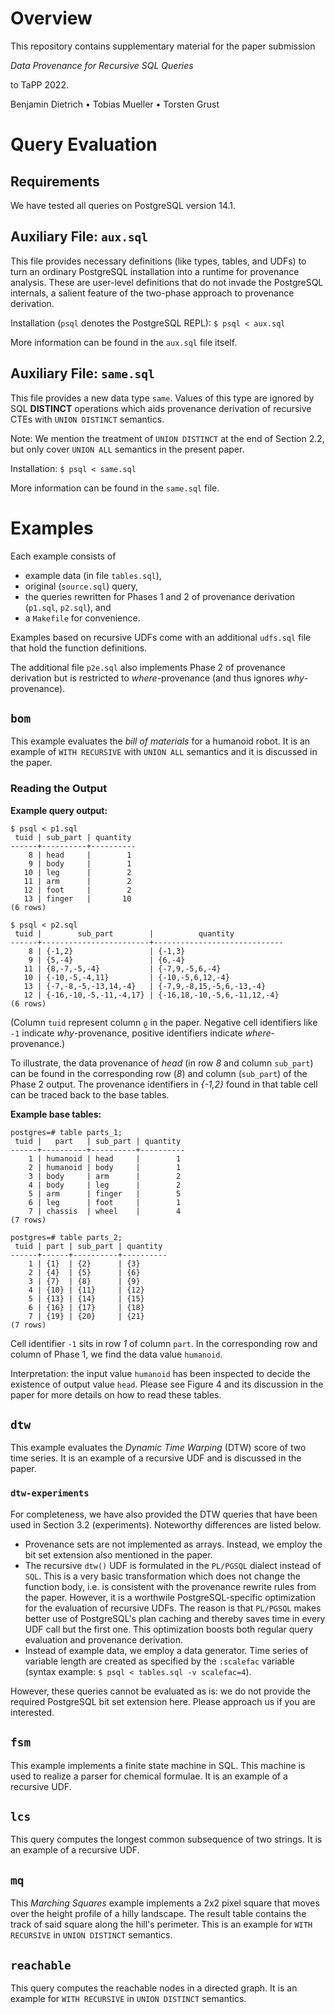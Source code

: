 

# Overview


This repository contains supplementary material for the paper submission

*Data Provenance for Recursive SQL Queries*

to TaPP 2022.


Benjamin Dietrich •
Tobias Mueller •
Torsten Grust


# Query Evaluation

## Requirements

We have tested all queries on PostgreSQL version 14.1.


## Auxiliary File: `aux.sql`

This file provides necessary definitions (like types, tables, and UDFs) to turn an ordinary PostgreSQL installation into a runtime for provenance analysis.
These are user-level definitions that do not invade the PostgreSQL internals,
a salient feature of the two-phase approach to provenance derivation.

Installation (`psql` denotes the PostgreSQL REPL): `$ psql < aux.sql`

More information can be found in the `aux.sql` file itself.


## Auxiliary File: `same.sql`

This file provides a new data type `same`. Values of this type are ignored by SQL **DISTINCT** operations
which aids provenance derivation of recursive CTEs with `UNION DISTINCT` semantics.

Note: We mention the treatment of `UNION DISTINCT` at the end of Section 2.2,
but only cover `UNION ALL` semantics in the present paper.

Installation: `$ psql < same.sql`

More information can be found in the `same.sql` file.


# Examples

Each example consists of

* example data (in file `tables.sql`),
* original (`source.sql`) query,
* the queries rewritten for Phases 1 and 2 of provenance derivation (`p1.sql`, `p2.sql`), and
* a `Makefile` for convenience.

Examples based on recursive UDFs come with an additional `udfs.sql` file that hold the
function definitions.

The additional file `p2e.sql` also implements Phase 2 of provenance derivation
but is restricted to *where*-provenance (and thus ignores *why*-provenance).


## `bom`

This example evaluates the *bill of materials* for a humanoid robot.
It is an example of `WITH RECURSIVE` with `UNION ALL` semantics and it is discussed in the paper.


### Reading the Output

**Example query output:**

```
$ psql < p1.sql
 tuid | sub_part | quantity
------+----------+----------
    8 | head     |        1
    9 | body     |        1
   10 | leg      |        2
   11 | arm      |        2
   12 | foot     |        2
   13 | finger   |       10
(6 rows)

$ psql < p2.sql
 tuid |        sub_part        |          quantity
------+------------------------+-----------------------------
    8 | {-1,2}                 | {-1,3}
    9 | {5,-4}                 | {6,-4}
   11 | {8,-7,-5,-4}           | {-7,9,-5,6,-4}
   10 | {-10,-5,-4,11}         | {-10,-5,6,12,-4}
   13 | {-7,-8,-5,-13,14,-4}   | {-7,9,-8,15,-5,6,-13,-4}
   12 | {-16,-10,-5,-11,-4,17} | {-16,18,-10,-5,6,-11,12,-4}
(6 rows)
```

(Column `tuid` represent column `ϱ` in the paper.  Negative cell identifiers like `-1`
indicate *why*-provenance, positive identifiers indicate *where*-provenance.)

To illustrate, the data provenance of *head* (in row *8* and column `sub_part`) can be
found in the corresponding row (*8*) and column (`sub_part`) of the Phase 2 output.
The provenance identifiers in *{-1,2}* found in that table cell
can be traced back to the base tables.


**Example base tables:**

```
postgres=# table parts_1;
 tuid |   part   | sub_part | quantity
------+----------+----------+----------
    1 | humanoid | head     |        1
    2 | humanoid | body     |        1
    3 | body     | arm      |        2
    4 | body     | leg      |        2
    5 | arm      | finger   |        5
    6 | leg      | foot     |        1
    7 | chassis  | wheel    |        4
(7 rows)

postgres=# table parts_2;
 tuid | part | sub_part | quantity
------+------+----------+----------
    1 | {1}  | {2}      | {3}
    2 | {4}  | {5}      | {6}
    3 | {7}  | {8}      | {9}
    4 | {10} | {11}     | {12}
    5 | {13} | {14}     | {15}
    6 | {16} | {17}     | {18}
    7 | {19} | {20}     | {21}
(7 rows)
```

Cell identifier `-1` sits in row *1* of column `part`.
In the corresponding row and column of Phase 1, we find the data value `humanoid`.

Interpretation: the input value `humanoid` has been inspected to decide
the existence of output value `head`. Please see Figure 4 and its discussion in
the paper for more details on how to read these tables.


## `dtw`

This example evaluates the *Dynamic Time Warping* (DTW) score of two time series.
It is an example of a recursive UDF and is discussed in the paper.


### `dtw-experiments`

For completeness, we have also provided the DTW queries that have been used
in Section 3.2 (experiments). Noteworthy differences are listed below.

* Provenance sets are not implemented as arrays. Instead, we employ the bit set extension also mentioned in the paper.
* The recursive `dtw()` UDF is formulated in the `PL/PGSQL` dialect instead of `SQL`. This is a very basic transformation which does not change the function body, i.e. is consistent with the provenance rewrite rules from the paper. However, it is a worthwile PostgreSQL-specific optimization for the evaluation of recursive UDFs. The reason is that `PL/PGSQL` makes better use of PostgreSQL's plan caching and thereby saves time in every UDF call but the first one. This optimization boosts both regular query evaluation and provenance derivation.
* Instead of example data, we employ a data generator. Time series of variable length are created as specified by the `:scalefac` variable (syntax example: `$ psql < tables.sql -v scalefac=4`).

However, these queries cannot be evaluated as is:
we do not provide the required PostgreSQL bit set extension here.  Please approach
us if you are interested.



## `fsm`

This example implements a finite state machine in SQL. This machine is used to realize a
parser for chemical formulae. It is an example of a recursive UDF.


## `lcs`

This query computes the longest common subsequence of two strings. It is an example of a recursive UDF.


## `mq`

This *Marching Squares* example implements a 2x2 pixel square that moves over the height
profile of a hilly landscape. The result table contains the track of said square along the
hill's perimeter. This is an example for `WITH RECURSIVE` in `UNION DISTINCT` semantics.


## `reachable`

This query computes the reachable nodes in a directed graph.
It is an example for `WITH RECURSIVE` in `UNION DISTINCT` semantics.

